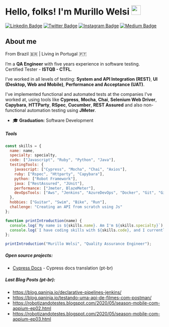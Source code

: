 # Hello, folks! I'm Murillo Welsi <img src="https://raw.githubusercontent.com/MartinHeinz/MartinHeinz/master/wave.gif" width="30px">

[![Linkedin Badge](https://img.shields.io/badge/linkedin-%230077B5.svg?&style=for-the-badge&logo=linkedin&logoColor=white&)](https://www.linkedin.com/in/murillowelsi) [![Twitter Badge](https://img.shields.io/badge/twitter-%231DA1F2.svg?&style=for-the-badge&logo=twitter&logoColor=white)](https://www.twitter.com/murillowelsi) [![Instagram Badge](https://img.shields.io/badge/instagram-%23E4405F.svg?&style=for-the-badge&logo=instagram&logoColor=white)](https://www.instagram.com/murillowelsi) [![Medium Badge](https://img.shields.io/badge/medium-%2312100E.svg?&style=for-the-badge&logo=medium&logoColor=white)](https://medium.com/@murillo.welsi)

## About me

From Brazil :brazil: | Living in Portugal :portugal:

I’m a **QA Engineer** with five years experience in software testing.  
Certified Tester - **ISTQB - CTFL**.

I’ve worked in all levels of testing: **System and API Integration (REST)**, **UI (Desktop, Web and Mobile)**, **Performance and Acceptance (UAT)**.

I've implemented functional and automated tests at the companies I've worked at, using tools like **Cypress**, **Mocha**, **Chai**, **Selenium Web Driver**, **Capybara**,
**HTTParty**, **RSpec**, **Cucumber**, **REST Assured** and also non-functional automation testing using **JMeter**.

- :mortar_board: **Graduation:** Software Development

##### **Tools**

```javascript
const skills = {
  name: name,
  specialty: specialty,
  code: ["Javascript", "Ruby", "Python", "Java"],
  testingTools: {
    javascript: ["Cypress", "Mocha", "Chai", "Axios"],
    ruby: ["Rspec", "Httparty", "Capybara"],
    python: ["Robot Framework"],
    java: ["RestAssured", "JUnit"],
    performance: ["Jmeter, BlazeMeter"],
    devOpsTools: ["Aws", "Jenkins", "AzureDevOps", "Docker", "Git", "Gitlab", "CharlesProxy"]
  },
  hobbies: ["Guitar", "Swim", "Bike", "Run"],
  challenge: "Creating an API from scratch using Js"
};

function printIntroduction(name) {
  console.log(`My name is ${skills.name}. Am I'm ${skills.specialty}`)
  console.log(`I have coding skills with ${skills.code}, and I currently use tools like ${skills.testingTools}`);
};

printIntroduction("Murillo Welsi", "Quality Assurance Engineer");
```

##### **Open source projects:**

 - [Cypress Docs](https://github.com/pedrohyvo/cypress-docs-pt-br) - Cypress docs translation (pt-br)


##### **Last Blog Posts (pt-br):**
  - https://blog.qaninja.io/declarative-pipelines-jenkins/
  - https://blog.qaninja.io/testando-uma-api-de-filmes-com-postman/
  - https://robotizandotestes.blogspot.com/2020/05/season-mobile-com-appium-ep02.html
  - https://robotizandotestes.blogspot.com/2020/05/season-mobile-com-appium-ep03.html

